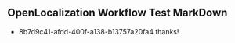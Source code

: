 ## OpenLocalization Workflow Test MarkDown
* 8b7d9c41-afdd-400f-a138-b13757a20fa4 
thanks!<!--HONumber=Mar16_HO4-->
